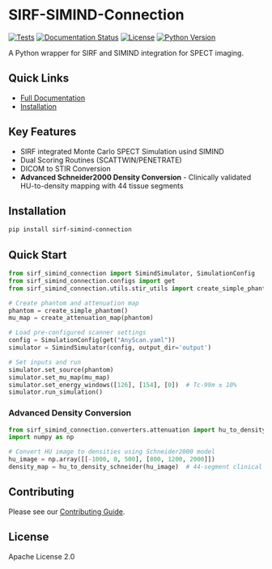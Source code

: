 # SIRF-SIMIND-Connection

[![Tests](https://github.com/samdporter/SIRF-SIMIND-Connection/workflows/Tests/badge.svg)](https://github.com/samdporter/SIRF-SIMIND-Connection/actions)
[![Documentation Status](https://readthedocs.org/projects/sirf-simind-connection/badge/?version=latest)](https://sirf-simind-connection.readthedocs.io/en/latest/?badge=latest)
[![License](https://img.shields.io/badge/License-Apache%202.0-blue.svg)](https://opensource.org/licenses/Apache-2.0)
[![Python Version](https://img.shields.io/badge/python-3.8%2B-blue.svg)](https://www.python.org/downloads/)

A Python wrapper for SIRF and SIMIND integration for SPECT imaging.

## Quick Links
- [Full Documentation](https://SIRF-SIMIND-Connection.readthedocs.io/)
- [Installation](https://SIRF-SIMIND-Connection.readthedocs.io/en/latest/installation.html)

## Key Features
- SIRF integrated Monte Carlo SPECT Simulation usind SIMIND
- Dual Scoring Routines (SCATTWIN/PENETRATE)  
- DICOM to STIR Conversion
- **Advanced Schneider2000 Density Conversion** - Clinically validated HU-to-density mapping with 44 tissue segments

## Installation

```bash
pip install sirf-simind-connection
```

## Quick Start
```python
from sirf_simind_connection import SimindSimulator, SimulationConfig
from sirf_simind_connection.configs import get
from sirf_simind_connection.utils.stir_utils import create_simple_phantom, create_attenuation_map

# Create phantom and attenuation map
phantom = create_simple_phantom()
mu_map = create_attenuation_map(phantom)

# Load pre-configured scanner settings
config = SimulationConfig(get("AnyScan.yaml"))
simulator = SimindSimulator(config, output_dir='output')

# Set inputs and run
simulator.set_source(phantom)
simulator.set_mu_map(mu_map)
simulator.set_energy_windows([126], [154], [0])  # Tc-99m ± 10%
simulator.run_simulation()
```

### Advanced Density Conversion

```python
from sirf_simind_connection.converters.attenuation import hu_to_density_schneider
import numpy as np

# Convert HU image to densities using Schneider2000 model
hu_image = np.array([[-1000, 0, 500], [800, 1200, 2000]])
density_map = hu_to_density_schneider(hu_image)  # 44-segment clinical model
```

## Contributing
Please see our [Contributing Guide](CONTRIBUTING.md).

## License
Apache License 2.0
